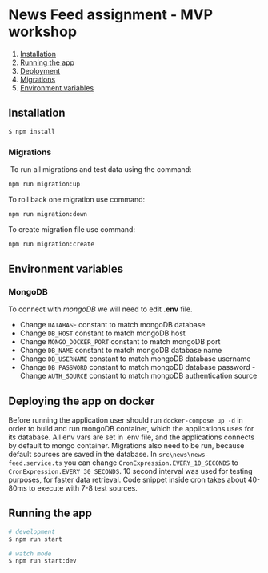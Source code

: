 # News Feed assignment - MVP workshop

1. [Installation](##Installation)
1. [Running the app](##Running-the-app)
1. [Deployment](##Deploying-the-app-on-docker)
1. [Migrations](###Migrations)
1. [Environment variables](###Migrations)
## Installation

```bash
$ npm install
```

### Migrations
​
To run all migrations and test data using the command:
```bash
npm run migration:up
```
To roll back one migration use command:
```bash
npm run migration:down
```
To create migration file use command:
```bash
npm run migration:create
```

## Environment variables

### MongoDB
To connect with *mongoDB* we will need to edit **.env** file. 
- Change `DATABASE` constant to match mongoDB database
- Change `DB_HOST` constant to match mongoDB host
- Change `MONGO_DOCKER_PORT` constant to match mongoDB port
- Change `DB_NAME` constant to match mongoDB database name
- Change `DB_USERNAME` constant to match mongoDB database username
- Change `DB_PASSWORD` constant to match mongoDB database password
​- Change `AUTH_SOURCE` constant to match mongoDB authentication source

## Deploying the app on docker

Before running the application user should run `docker-compose up -d` in order to build and run mongoDB container, which the applications uses for its database. All env vars are set in .env file, and the applications connects by default to mongo container. Migrations also need to be run, because default sources are saved in the database.
In `src\news\news-feed.service.ts` you can change `CronExpression.EVERY_10_SECONDS` to `CronExpression.EVERY_30_SECONDS`. 10 second interval was used for testing purposes, for faster data retrieval. Code snippet inside cron takes about 40-80ms to execute with 7-8 test sources.

## Running the app

```bash
# development
$ npm run start

# watch mode
$ npm run start:dev
```
